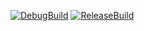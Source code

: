 [![DebugBuild](https://github.com/yuuto313/GE3/actions/workflows/DebugBuild.yml/badge.svg?branch=master)](https://github.com/yuuto313/GE3/actions/workflows/DebugBuild.yml)
[![ReleaseBuild](https://github.com/yuuto313/GE3/actions/workflows/ReleaseBuild.yml/badge.svg)](https://github.com/yuuto313/GE3/actions/workflows/ReleaseBuild.yml)
